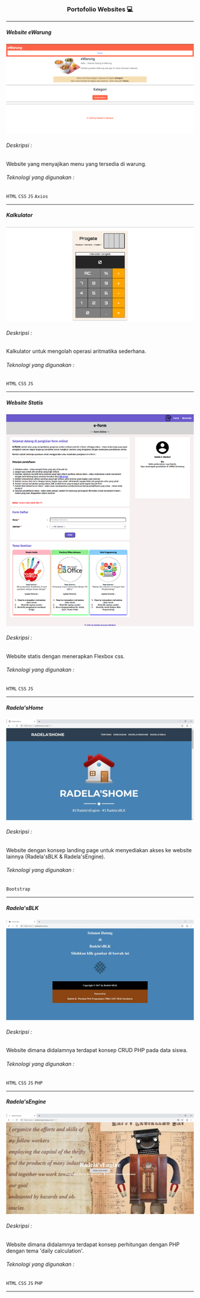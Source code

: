 ### <p style="text-align: center;"> Portofolio Websites  💻

____

##### Website eWarung

![text](/aset/images/web-eWarung.PNG "eWarung")

###### Deskripsi :
Website yang menyajikan menu yang tersedia di warung.


###### Teknologi yang digunakan : 
`HTML` `CSS` `JS` `Axios`
____

##### Kalkulator

![text](/aset/images/web-kalkulator.png "kalkulator")

###### Deskripsi :
Kalkulator untuk mengolah operasi aritmatika sederhana.


###### Teknologi yang digunakan : 
`HTML` `CSS` `JS`

____

##### Website Statis

![text](/aset/images/web-dasar.png "Website Statis")

###### Deskripsi :
Website statis dengan menerapkan Flexbox css.


###### Teknologi yang digunakan : 
`HTML` `CSS` `JS`
____

##### Radela'sHome

![text](/aset/images/web-radelashome.JPG "RadelasHome")

###### Deskripsi :
Website dengan konsep landing page untuk menyediakan akses ke website lainnya (Radela'sBLK & Radela'sEngine).


###### Teknologi yang digunakan : 
`Bootstrap`

---

##### Radela'sBLK

![text](/aset/images/web-radelapbk.JPG "Radelaspbk")

###### Deskripsi :
Website dimana didalamnya terdapat konsep CRUD PHP pada data siswa.


###### Teknologi yang digunakan : 
`HTML` `CSS` `JS` `PHP`


***

##### Radela'sEngine

![text](/aset/images/web-radelasengine.JPG "RadelasEngine")

###### Deskripsi :
Website dimana didalamnya terdapat konsep perhitungan dengan PHP dengan tema 'daily calculation'.


###### Teknologi yang digunakan : 
`HTML` `CSS` `JS` `PHP`


***